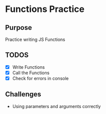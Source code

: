 # Functions Practice

## Purpose
Practice writing JS Functions

## TODOS
- [x] Write Functions
- [x] Call the Functions
- [x] Check for errors in console

## Challenges
- Using parameters and arguments correctly
